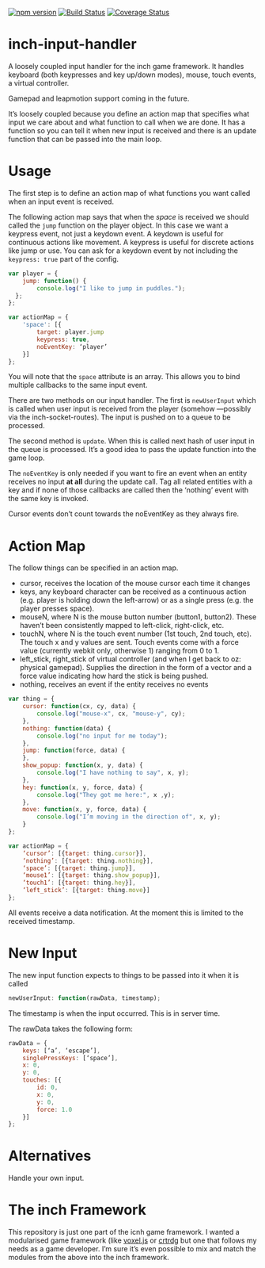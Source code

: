 [![npm version](https://badge.fury.io/js/inch-input-handler.svg)](http://badge.fury.io/js/inch-input-handler)
[![Build Status](https://travis-ci.org/distributedlife/inch-input-handler.svg)](https://travis-ci.org/distributedlife/inch-input-handler)
[![Coverage Status](https://img.shields.io/coveralls/distributedlife/inch-input-handler.svg)](https://coveralls.io/r/distributedlife/inch-input-handler)

# inch-input-handler
A loosely coupled input handler for the inch game framework. It handles keyboard (both keypresses and key up/down modes), mouse, touch events, a virtual controller.

Gamepad and leapmotion support coming in the future.

It’s loosely coupled because you define an action map that specifies what input we care about and what function to call when we are done. It has a function so you can tell it when new input is received and there is an update function that can be passed into the main loop.

# Usage
The first step is to define an action map of what functions you want called when an input event is received.

The following action map says that when the *space* is received we should called the `jump` function on the player object. In this case we want a keypress event, not just a keydown event. A keydown is useful for continuous actions like movement. A keypress is useful for discrete actions like jump or use. You can ask for a keydown event by not including the `keypress: true` part of the config.

```javascript
var player = {
	jump: function() {
		console.log("I like to jump in puddles.");
  };
};

var actionMap = {
	'space': [{
		target: player.jump
		keypress: true,
		noEventKey: ‘player’
	}]
};
```

You will note that the `space` attribute is an array. This allows you to bind multiple callbacks to the same input event.

There are two methods on our input handler. The first is `newUserInput` which is called when user input is received from the player (somehow —possibly via the inch-socket-routes). The input is pushed on to a queue to be processed.

The second method is `update`. When this is called next hash of user input in the queue is processed. It’s a good idea to pass the update function into the game loop.

The `noEventKey` is only needed if you want to fire an event when an entity receives no input **at all** during the update call. Tag all related entities with a key and if none of those callbacks are called then the ‘nothing’ event with the same key is invoked.

Cursor events don’t count towards the noEventKey as they always fire.

# Action Map
The follow things can be specified in an action map.

- cursor, receives the location of the mouse cursor each time it changes
- keys, any keyboard character can be received as a continuous action (e.g. player is holding down the left-arrow) or as a single press (e.g. the player presses space).
- mouseN, where N is the mouse button number (button1, button2). These haven’t been consistently mapped to left-click, right-click, etc.
- touchN, where N is the touch event number (1st touch, 2nd touch, etc). The touch x and y values are sent. Touch events come with a force value (currently webkit only, otherwise 1) ranging from 0 to 1.
- left_stick, right_stick of virtual controller (and when I get back to oz: physical gamepad). Supplies the direction in the form of a vector and a force value indicating how hard the stick is being pushed.
- nothing, receives an event if the entity receives no events

```javascript
var thing = {
	cursor: function(cx, cy, data) {
		console.log("mouse-x", cx, "mouse-y", cy);
	},
	nothing: function(data) {
		console.log("no input for me today");
	},
	jump: function(force, data) {
	},
	show_popup: function(x, y, data) {
		console.log("I have nothing to say", x, y);
	},
	hey: function(x, y, force, data) {
		console.log("They got me here:", x ,y);
	},
	move: function(x, y, force, data) {
		console.log("I’m moving in the direction of", x, y);
	}
};

var actionMap = {
	‘cursor’: [{target: thing.cursor}],
	‘nothing’: [{target: thing.nothing}],
	‘space’: [{target: thing.jump}],
	‘mouse1’: [{target: thing.show_popup}],
	‘touch1’: [{target: thing.hey}],
	‘left_stick’: [{target: thing.move}]
};
```

All events receive a data notification. At the moment this is limited to the received timestamp.

# New Input
The new input function expects to things to be passed into it when it is called

```javascript
newUserInput: function(rawData, timestamp);
```

The timestamp is when the input occurred. This is in server time.

The rawData takes the following form:

```javascript
rawData = {
	keys: [‘a’, ‘escape’],
	singlePressKeys: [‘space’],
	x: 0,
	y: 0,
	touches: [{
		id: 0,
		x: 0,
		y: 0,
		force: 1.0
	}]
};
````

# Alternatives
Handle your own input.

# The inch Framework
This repository is just one part of the icnh game framework. I wanted a modularised game framework (like [voxel.js](http://voxeljs.com) or [crtrdg](http://crtrdg.com/) but one that follows my needs as a game developer. I’m sure it’s even possible to mix and match the modules from the above into the inch framework.